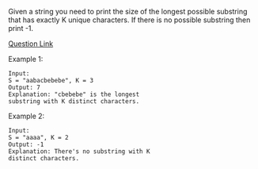 Given a string you need to print the size of the longest possible substring that has exactly K unique characters. If there is no possible substring then print -1.

[Question Link](https://practice.geeksforgeeks.org/problems/longest-k-unique-characters-substring0853/1)

Example 1:

```
Input:
S = "aabacbebebe", K = 3
Output: 7
Explanation: "cbebebe" is the longest
substring with K distinct characters.
```

Example 2:

```
Input:
S = "aaaa", K = 2
Output: -1
Explanation: There's no substring with K
distinct characters.
```